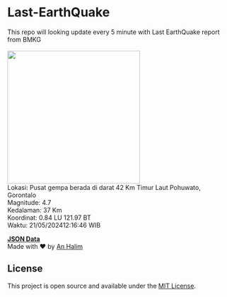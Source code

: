 # Last-EarthQuake
This repo will looking update every 5 minute with Last EarthQuake report from BMKG
<br>
<br>
<img src="https://static.bmkg.go.id/20240521121646.mmi.jpg" width="300"/>
<br>
Lokasi: Pusat gempa berada di darat 42 Km Timur Laut Pohuwato, Gorontalo <br>
Magnitude: 4.7 <br>
Kedalaman: 37 Km <br>
Koordinat: 0.84 LU 121.97 BT <br>
Waktu: 21/05/202412:16:46 WIB <br>

<a href="./data/data.json">**JSON Data**</a>
<br>
Made with ❤️ by <a href="https://github.com/an-halim">An Halim</a>
## License

This project is open source and available under the [MIT License](LICENSE).
